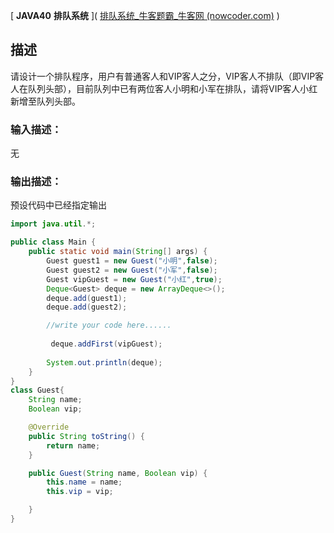 [ **JAVA40** **排队系统** ]( [排队系统_牛客题霸_牛客网 (nowcoder.com)](https://www.nowcoder.com/practice/ce3eb547dfb1418aa17ad2f2b8c4e07a?tpId=220&tags=&title=&difficulty=0&judgeStatus=0&rp=0&sourceUrl=%2Fexam%2Foj) )

## 描述

请设计一个排队程序，用户有普通客人和VIP客人之分，VIP客人不排队（即VIP客人在队列头部），目前队列中已有两位客人小明和小军在排队，请将VIP客人小红新增至队列头部。

### 输入描述：

无

### 输出描述：

预设代码中已经指定输出

```java
import java.util.*;

public class Main {
    public static void main(String[] args) {
        Guest guest1 = new Guest("小明",false);
        Guest guest2 = new Guest("小军",false);
        Guest vipGuest = new Guest("小红",true);
        Deque<Guest> deque = new ArrayDeque<>();
        deque.add(guest1);
        deque.add(guest2);

        //write your code here......
        
         deque.addFirst(vipGuest);
       
        System.out.println(deque);
    }
}
class Guest{
    String name;
    Boolean vip;

    @Override
    public String toString() {
        return name;
    }

    public Guest(String name, Boolean vip) {
        this.name = name;
        this.vip = vip;

    }
}
```

